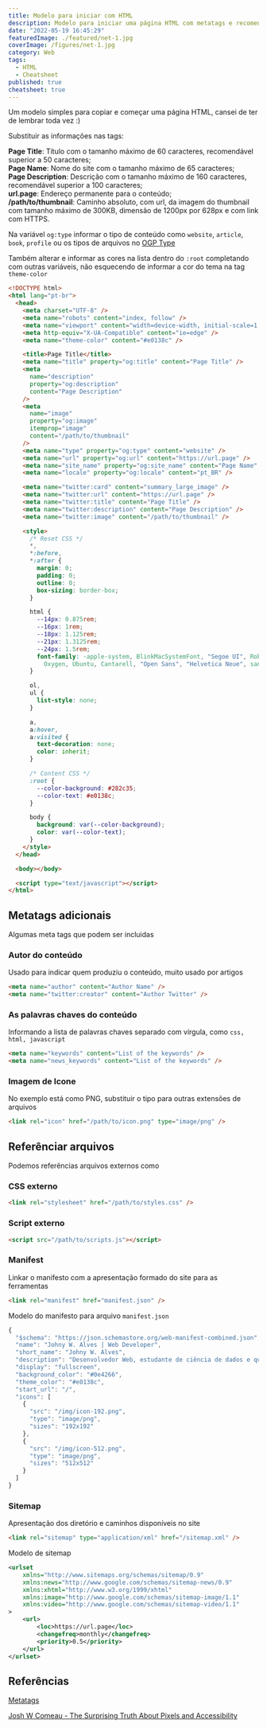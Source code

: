 ```yaml
---
title: Modelo para iniciar com HTML
description: Modelo para iniciar uma página HTML com metatags e recomendações de valores
date: "2022-05-19 16:45:29"
featuredImage: ./featured/net-1.jpg
coverImage: /figures/net-1.jpg
category: Web
tags:
  - HTML
  - Cheatsheet
published: true
cheatsheet: true
---
```


Um modelo simples para copiar e começar uma página HTML, cansei de ter de lembrar toda vez :)

Substituir as informações nas tags:

**Page Title**: Título com o tamanho máximo de 60 caracteres, recomendável superior a 50 caracteres;  
**Page Name**: Nome do site com o tamanho máximo de 65 caracteres;  
**Page Description**: Descrição com o tamanho máximo de 160 caracteres, recomendável superior a 100 caracteres;  
**url.page**: Endereço permanente para o conteúdo;  
**/path/to/thumbnail**: Caminho absoluto, com url, da imagem do thumbnail com tamanho máximo de 300KB, dimensão de 1200px por 628px e com link com HTTPS.

Na variável `og:type` informar o tipo de conteúdo como `website`, `article`, `book`, `profile` ou os tipos de arquivos no [OGP Type](https://ogp.me/#types)

Também alterar e informar as cores na lista dentro do `:root` completando com outras variáveis, não esquecendo de informar a cor do tema na tag `theme-color`

```html
<!DOCTYPE html>
<html lang="pt-br">
  <head>
    <meta charset="UTF-8" />
    <meta name="robots" content="index, follow" />
    <meta name="viewport" content="width=device-width, initial-scale=1.0" />
    <meta http-equiv="X-UA-Compatible" content="ie=edge" />
    <meta name="theme-color" content="#e0138c" />

    <title>Page Title</title>
    <meta name="title" property="og:title" content="Page Title" />
    <meta
      name="description"
      property="og:description"
      content="Page Description"
    />
    <meta
      name="image"
      property="og:image"
      itemprop="image"
      content="/path/to/thumbnail"
    />
    <meta name="type" property="og:type" content="website" />
    <meta name="url" property="og:url" content="https://url.page" />
    <meta name="site_name" property="og:site_name" content="Page Name" />
    <meta name="locale" property="og:locale" content="pt_BR" />

    <meta name="twitter:card" content="summary_large_image" />
    <meta name="twitter:url" content="https://url.page" />
    <meta name="twitter:title" content="Page Title" />
    <meta name="twitter:description" content="Page Description" />
    <meta name="twitter:image" content="/path/to/thumbnail" />

    <style>
      /* Reset CSS */
      *,
      *:before,
      *:after {
        margin: 0;
        padding: 0;
        outline: 0;
        box-sizing: border-box;
      }

      html {
        --14px: 0.875rem;
        --16px: 1rem;
        --18px: 1.125rem;
        --21px: 1.3125rem;
        --24px: 1.5rem;
        font-family: -apple-system, BlinkMacSystemFont, "Segoe UI", Roboto,
          Oxygen, Ubuntu, Cantarell, "Open Sans", "Helvetica Neue", sans-serif;
      }

      ol,
      ul {
        list-style: none;
      }

      a,
      a:hover,
      a:visited {
        text-decoration: none;
        color: inherit;
      }

      /* Content CSS */
      :root {
        --color-background: #282c35;
        --color-text: #e0138c;
      }

      body {
        background: var(--color-background);
        color: var(--color-text);
      }
    </style>
  </head>

  <body></body>

  <script type="text/javascript"></script>
</html>
```

## Metatags adicionais

Algumas meta tags que podem ser incluidas

### Autor do conteúdo

Usado para indicar quem produziu o conteúdo, muito usado por artigos

```html
<meta name="author" content="Author Name" />
<meta name="twitter:creator" content="Author Twitter" />
```

### As palavras chaves do conteúdo

Informando a lista de palavras chaves separado com vírgula, como `css, html, javascript`

```html
<meta name="keywords" content="List of the keywords" />
<meta name="news_keywords" content="List of the keywords" />
```

### Imagem de Icone

No exemplo está como PNG, substituir o tipo para outras extensões de arquivos

```html
<link rel="icon" href="/path/to/icon.png" type="image/png" />
```

## Referênciar arquivos

Podemos referências arquivos externos como

### CSS externo

```html
<link rel="stylesheet" href="/path/to/styles.css" />
```

### Script externo

```html
<script src="/path/to/scripts.js"></script>
```

### Manifest

Linkar o manifesto com a apresentação formado do site para as ferramentas

```html
<link rel="manifest" href="manifest.json" />
```

Modelo do manifesto para arquivo `manifest.json`

```javascript
{
  "$schema": "https://json.schemastore.org/web-manifest-combined.json",
  "name": "Johny W. Alves | Web Developer",
  "short_name": "Johny W. Alves",
  "description": "Desenvolvedor Web, estudante de ciência de dados e quadrinista amador com vários projetos, alguns conteúdos e um pouco de humor, espero que gostem",
  "display": "fullscreen",
  "background_color": "#0e4266",
  "theme_color": "#e0138c",
  "start_url": "/",
  "icons": [
    {
      "src": "/img/icon-192.png",
      "type": "image/png",
      "sizes": "192x192"
    },
    {
      "src": "/img/icon-512.png",
      "type": "image/png",
      "sizes": "512x512"
    }
  ]
}
```

### Sitemap

Apresentação dos diretório e caminhos disponíveis no site

```html
<link rel="sitemap" type="application/xml" href="/sitemap.xml" />
```

Modelo de sitemap

```xml
<urlset
    xmlns="http://www.sitemaps.org/schemas/sitemap/0.9"
    xmlns:news="http://www.google.com/schemas/sitemap-news/0.9"
    xmlns:xhtml="http://www.w3.org/1999/xhtml"
    xmlns:image="http://www.google.com/schemas/sitemap-image/1.1"
    xmlns:video="http://www.google.com/schemas/sitemap-video/1.1"
>
    <url>
        <loc>https://url.page</loc>
        <changefreq>monthly</changefreq>
        <priority>0.5</priority>
    </url>
</urlset>
```

## Referências

[Metatags](https://metatags.io/)

[Josh W Comeau - The Surprising Truth About Pixels and Accessibility](https://www.joshwcomeau.com/css/surprising-truth-about-pixels-and-accessibility/)
